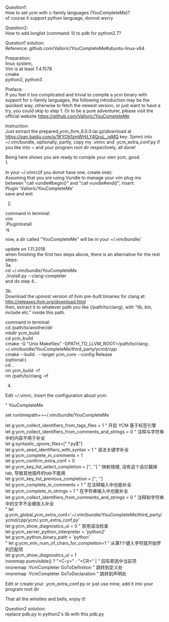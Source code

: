 Question1:  
How to set ycm with c-family languages (YouCompleteMe)?  
of course it support python language, donnot worry  

Question2:  
How to add longlist (command: ll) to pdb for python2.7?  
 
Question1 solution:  
Reference: github.com/Valloric/YouCompleteMe#ubuntu-linux-x64  
  
Preparation:  
linux system,  
Vim is at least 7.4.1578  
cmake  
python2, python3  
  
  
Preface:  
If you feel it too complicated and trivial to compile a ycm binary with support for c-family languages, the following introduction may be the quickest way, otherwise to fetch the newest version, or just want to have a try, you could skip to step 1. Or to be a pure adventurer, please visit the official website https://github.com/Valloric/YouCompleteMe  
  
Instruction:  
  Just extract the prepared_ycm_llvm_6.0.0.tar.gz(download at https://pan.baidu.com/s/1KYOb1zmWHiLY4QruL_jqMQ key: 2pmn) into ~/.vim/bundle, optionally, partly, copy my .vimrc and .ycm_extra_conf.py if you like into ~ and your program root dir respectively, all done!  
  
Being here shows you are ready to comiple your own ycm, good.  
1.  
  
In your ~/.vimrc(if you donot have one, create one):  
  Assuming that you are using Vundle to manage your vim plug-ins  
  between "call vundle#begin()" and "call vundle#end()", insert:  
    Plugin 'Valloric/YouCompleteMe'  
  save and exit  
  
2.  
  
command in terminal:  
  vim  
  :PluginInstall  
  :q  
      
now, a dir called "YouCompleteMe" will be in your ~/.vim/bundle/  
  
update on 1.11.2018<br/>
when finishing the first two steps above, there is an alternative for the rest steps:<br/>
3a.<br/> 
cd ~/.vim/bundle/YouCompleteMe<br/>
./install.py --clang-completer<br/>
and do step 4...

3b.  
Download the upmost version of llvm pre-built binaries for clang at:  
http://releases.llvm.org/download.html  
then, extract it to whatever path you like (/path/to/clang), with "lib, bin, include etc." inside this path.  
  
command in terminal:  
  cd /path/to/another/dir   
  mkdir ycm_build  
  cd ycm_build  
  cmake -G "Unix Makefiles" -DPATH_TO_LLVM_ROOT=/path/to/clang . ~/.vim/bundle/YouCompleteMe/third_party/ycmd/cpp  
  cmake --build . --target ycm_core --config Release  
  (optional:)  
  cd ..  
  rm ycm_build -rf  
  rm /path/to/clang -rf  
  
4.  
Edit ~/.vimrc, insert the configuration about ycm:  
  
  " YouCompleteMe  

  set runtimepath+=~/.vim/bundle/YouCompleteMe  

  let g:ycm_collect_identifiers_from_tags_files = 1           " 开启 YCM 基于标签引擎  
  let g:ycm_collect_identifiers_from_comments_and_strings = 0 " 注释与字符串中的内容不用于补全  
  let g:syntastic_ignore_files=[".*\.py$"]  
  let g:ycm_seed_identifiers_with_syntax = 1                  " 语法关键字补全  
  let g:ycm_complete_in_comments = 1  
  let g:ycm_confirm_extra_conf = 0  
  let g:ycm_key_list_select_completion = ['<c-n>', '<Down>']  " 映射按键, 没有这个会拦截掉tab, 导致其他插件的tab不能用.  
  let g:ycm_key_list_previous_completion = ['<c-p>', '<Up>']  
  let g:ycm_complete_in_comments = 1                          " 在注释输入中也能补全  
  let g:ycm_complete_in_strings = 1                           " 在字符串输入中也能补全  
  let g:ycm_collect_identifiers_from_comments_and_strings = 0 " 注释和字符串中的文字不会被收入补全  
  " let g:ycm_global_ycm_extra_conf='~/.vim/bundle/YouCompleteMe/third_party/ycmd/cpp/ycm/.ycm_extra_conf.py'  
  let g:ycm_show_diagnostics_ui = 0                           " 禁用语法检查  
  let g:ycm_server_python_interpreter = 'python2'  
  let g:ycm_python_binary_path = 'python'  
  " let g:ycm_min_num_of_chars_for_completion=1                 " 从第1个键入字符就开始罗列匹配项  
  let g:ycm_show_diagnostics_ui = 1  
  inoremap <expr> <CR> pumvisible() ? "\<C-y>" : "\<CR>" |            " 回车即选中当前项  
  nnoremap <c-j> :YcmCompleter GoToDefinition<CR>    " 跳转到定义处  
  nnoremap <c-k> :YcmCompleter GoToDeclaration<CR>    " 跳转到声明处  
     
Edit or create your .ycm_extra_conf.py or just use mine, add it into your program root dir  
  
That all the whistles and bells, enjoy it!  

Question2 solution:  
replace pdb.py in python2's lib with this pdb.py<br/>  


